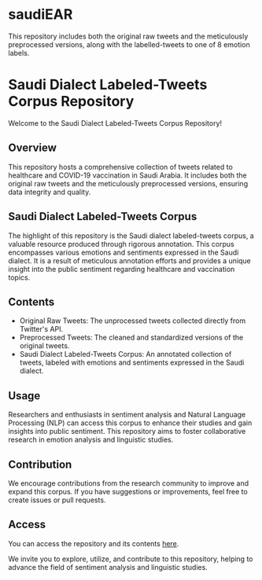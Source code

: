 # saudiEAR
This repository includes both the original raw tweets and the meticulously preprocessed versions, along with the labelled-tweets to one of 8 emotion labels. 

# Saudi Dialect Labeled-Tweets Corpus Repository

Welcome to the Saudi Dialect Labeled-Tweets Corpus Repository! 

## Overview
This repository hosts a comprehensive collection of tweets related to healthcare and COVID-19 vaccination in Saudi Arabia. It includes both the original raw tweets and the meticulously preprocessed versions, ensuring data integrity and quality.

## Saudi Dialect Labeled-Tweets Corpus
The highlight of this repository is the Saudi dialect labeled-tweets corpus, a valuable resource produced through rigorous annotation. This corpus encompasses various emotions and sentiments expressed in the Saudi dialect. It is a result of meticulous annotation efforts and provides a unique insight into the public sentiment regarding healthcare and vaccination topics.

## Contents
- Original Raw Tweets: The unprocessed tweets collected directly from Twitter's API.
- Preprocessed Tweets: The cleaned and standardized versions of the original tweets.
- Saudi Dialect Labeled-Tweets Corpus: An annotated collection of tweets, labeled with emotions and sentiments expressed in the Saudi dialect.

## Usage
Researchers and enthusiasts in sentiment analysis and Natural Language Processing (NLP) can access this corpus to enhance their studies and gain insights into public sentiment. This repository aims to foster collaborative research in emotion analysis and linguistic studies.

## Contribution
We encourage contributions from the research community to improve and expand this corpus. If you have suggestions or improvements, feel free to create issues or pull requests.

## Access
You can access the repository and its contents [here]([https://github.com/d7o-ae/saudiEAR/](https://docs.google.com/spreadsheets/d/1-1uRGtYdTbjXKICq6kSGW_Ov8V_GPpzko8G7lhc1Qwg/edit?usp=sharing)).

We invite you to explore, utilize, and contribute to this repository, helping to advance the field of sentiment analysis and linguistic studies.

